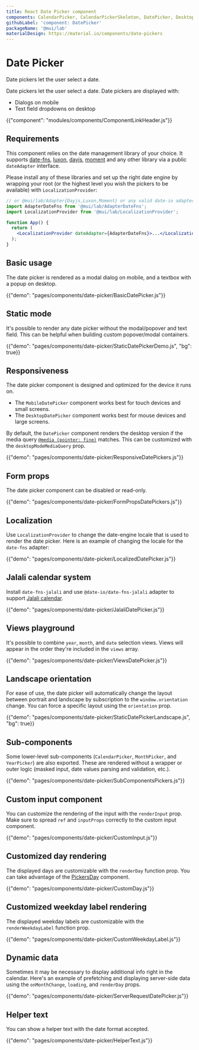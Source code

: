 ```yaml
---
title: React Date Picker component
components: CalendarPicker, CalendarPickerSkeleton, DatePicker, DesktopDatePicker, MobileDatePicker, MonthPicker, PickersDay, StaticDatePicker, YearPicker
githubLabel: 'component: DatePicker'
packageName: '@mui/lab'
materialDesign: https://material.io/components/date-pickers
---
```


# Date Picker

<p class="description">Date pickers let the user select a date.</p>

Date pickers let the user select a date. Date pickers are displayed with:

- Dialogs on mobile
- Text field dropdowns on desktop

{{"component": "modules/components/ComponentLinkHeader.js"}}

## Requirements

This component relies on the date management library of your choice. It supports [date-fns](https://date-fns.org/), [luxon](https://moment.github.io/luxon/), [dayjs](https://github.com/iamkun/dayjs), [moment](https://momentjs.com/) and any other library via a public `dateAdapter` interface.

Please install any of these libraries and set up the right date engine by wrapping your root (or the highest level you wish the pickers to be available) with `LocalizationProvider`:

```jsx
// or @mui/lab/Adapter{Dayjs,Luxon,Moment} or any valid date-io adapter
import AdapterDateFns from '@mui/lab/AdapterDateFns';
import LocalizationProvider from '@mui/lab/LocalizationProvider';

function App() {
  return (
    <LocalizationProvider dateAdapter={AdapterDateFns}>...</LocalizationProvider>
  );
}
```

## Basic usage

The date picker is rendered as a modal dialog on mobile, and a textbox with a popup on desktop.

{{"demo": "pages/components/date-picker/BasicDatePicker.js"}}

## Static mode

It's possible to render any date picker without the modal/popover and text field. This can be helpful when building custom popover/modal containers.

{{"demo": "pages/components/date-picker/StaticDatePickerDemo.js", "bg": true}}

## Responsiveness

The date picker component is designed and optimized for the device it runs on.

- The `MobileDatePicker` component works best for touch devices and small screens.
- The `DesktopDatePicker` component works best for mouse devices and large screens.

By default, the `DatePicker` component renders the desktop version if the media query [`@media (pointer: fine)`](https://developer.mozilla.org/en-US/docs/Web/CSS/@media/pointer) matches.
This can be customized with the `desktopModeMediaQuery` prop.

{{"demo": "pages/components/date-picker/ResponsiveDatePickers.js"}}

## Form props

The date picker component can be disabled or read-only.

{{"demo": "pages/components/date-picker/FormPropsDatePickers.js"}}

## Localization

Use `LocalizationProvider` to change the date-engine locale that is used to render the date picker. Here is an example of changing the locale for the `date-fns` adapter:

{{"demo": "pages/components/date-picker/LocalizedDatePicker.js"}}

## Jalali calendar system

Install `date-fns-jalali` and use `@date-io/date-fns-jalali` adapter to support [Jalali calendar](https://en.wikipedia.org/wiki/Jalali_calendar).

{{"demo": "pages/components/date-picker/JalaliDatePicker.js"}}

## Views playground

It's possible to combine `year`, `month`, and `date` selection views. Views will appear in the order they're included in the `views` array.

{{"demo": "pages/components/date-picker/ViewsDatePicker.js"}}

## Landscape orientation

For ease of use, the date picker will automatically change the layout between portrait and landscape by subscription to the `window.orientation` change. You can force a specific layout using the `orientation` prop.

{{"demo": "pages/components/date-picker/StaticDatePickerLandscape.js", "bg": true}}

## Sub-components

Some lower-level sub-components (`CalendarPicker`, `MonthPicker`, and `YearPicker`) are also exported. These are rendered without a wrapper or outer logic (masked input, date values parsing and validation, etc.).

{{"demo": "pages/components/date-picker/SubComponentsPickers.js"}}

## Custom input component

You can customize the rendering of the input with the `renderInput` prop. Make sure to spread `ref` and `inputProps` correctly to the custom input component.

{{"demo": "pages/components/date-picker/CustomInput.js"}}

## Customized day rendering

The displayed days are customizable with the `renderDay` function prop.
You can take advantage of the [PickersDay](/api/pickers-day/) component.

{{"demo": "pages/components/date-picker/CustomDay.js"}}

## Customized weekday label rendering

The displayed weekday labels are customizable with the `renderWeekdayLabel` function prop.

{{"demo": "pages/components/date-picker/CustomWeekdayLabel.js"}}

## Dynamic data

Sometimes it may be necessary to display additional info right in the calendar. Here's an example of prefetching and displaying server-side data using the `onMonthChange`, `loading`, and `renderDay` props.

{{"demo": "pages/components/date-picker/ServerRequestDatePicker.js"}}

## Helper text

You can show a helper text with the date format accepted.

{{"demo": "pages/components/date-picker/HelperText.js"}}
